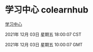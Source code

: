 # 学习中心 colearnhub
[学习中心](http://59.174.25.102:56308/colearnhub/)

2021年 12月 03日 星期五 18:00:07 CST

2021年 12月 03日 星期五 10:00:07 GMT
